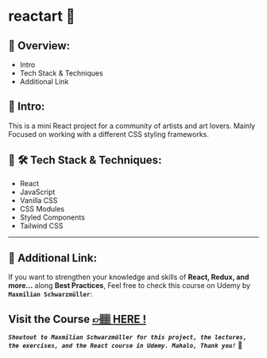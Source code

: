 # reactart 🎨

## 📣 Overview:

- Intro
- Tech Stack & Techniques
- Additional Link

## 🔎 Intro:

This is a mini React project for a community of artists and art lovers. Mainly Focused on working with a different CSS styling frameworks.

## 🧰 🛠️ Tech Stack & Techniques:

- React
- JavaScript
- Vanilla CSS
- CSS Modules
- Styled Components
- Tailwind CSS

---

## 🔗 Additional Link:

If you want to strengthen your knowledge and skills of **React, Redux, and more...** along **Best Practices**, Feel free to check this course on Udemy by **`Maxmilian Schwarzmüller`**:

## Visit the Course [&#128073;&#127997; **HERE !**](https://www.udemy.com/course/react-the-complete-guide-incl-redux/)

**_`Shoutout to Maxmilian Schwarzmüller for this project, the lectures, the exercises, and the React course in Udemy. Mahalo, Thank you!`_** 🌺
